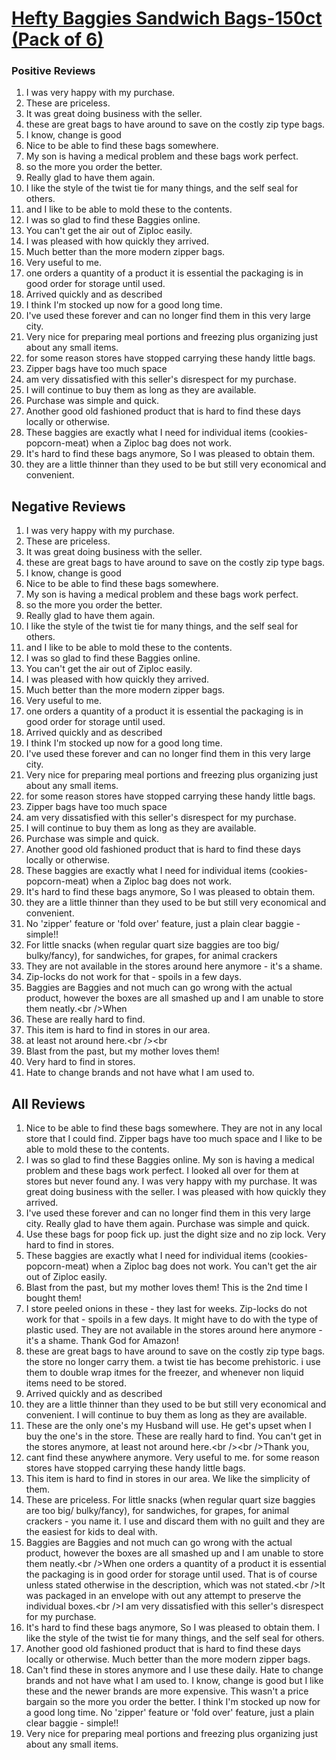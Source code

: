 # [Hefty Baggies Sandwich Bags-150ct (Pack of 6)](https://products.checkmycream.com/products/Hefty-Baggies-Sandwich-Bags-150ct-(Pack-of-6).html)

### Positive Reviews

<ol>
      <li>I was very happy with my purchase.  </li>
      <li>These are priceless.</li>
      <li>It was great doing business with the seller.  </li>
      <li>these are great bags to have around to save on the costly zip type bags.</li>
      <li>I know, change is good</li>
      <li>Nice to be able to find these bags somewhere.  </li>
      <li>My son is having a medical problem and these bags work perfect.  </li>
      <li>so the more you order the better.</li>
      <li>Really glad to have them again.</li>
      <li>I like the style of the twist tie for many things, and the self seal for others.</li>
      <li>and I like to be able to mold these to the contents.</li>
      <li>I was so glad to find these Baggies online.  </li>
      <li>You can&#x27;t get the air out of Ziploc easily.</li>
      <li>I was pleased with how quickly they arrived.</li>
      <li>Much better than the more modern zipper bags.</li>
      <li>Very useful to me.</li>
      <li>one orders a quantity of a product it is essential the packaging is in good order for storage until used.</li>
      <li>Arrived quickly and as described</li>
      <li>I think I&#x27;m stocked up now for a good long time.</li>
      <li>I&#x27;ve used these forever and can no longer find them in this very large city.</li>
      <li>Very nice for preparing meal portions and freezing plus organizing just about any small items.</li>
      <li>for some reason stores have stopped carrying these handy little bags.</li>
      <li>Zipper bags have too much space</li>
      <li>am very dissatisfied with this seller&#x27;s disrespect for my purchase.</li>
      <li>I will continue to buy them as long as they are available.</li>
      <li>Purchase was simple and quick.</li>
      <li>Another good old fashioned product that is hard to find these days locally or otherwise.</li>
      <li>These baggies are exactly what I need for individual items (cookies-popcorn-meat) when a Ziploc bag does not work.  </li>
      <li>It&#x27;s hard to find these bags anymore, So I was pleased to obtain them.</li>
      <li>they are a little thinner than they used to be but still very economical and convenient.</li>
</ol>


<h2>Negative Reviews</h2>
<ol>
<li> I was very happy with my purchase.  </li>
<li> These are priceless.</li>
<li> It was great doing business with the seller.  </li>
<li> these are great bags to have around to save on the costly zip type bags.</li>
<li> I know, change is good</li>
<li> Nice to be able to find these bags somewhere.  </li>
<li> My son is having a medical problem and these bags work perfect.  </li>
<li> so the more you order the better.</li>
<li> Really glad to have them again.</li>
<li> I like the style of the twist tie for many things, and the self seal for others.</li>
<li> and I like to be able to mold these to the contents.</li>
<li> I was so glad to find these Baggies online.  </li>
<li> You can&#x27;t get the air out of Ziploc easily.</li>
<li> I was pleased with how quickly they arrived.</li>
<li> Much better than the more modern zipper bags.</li>
<li> Very useful to me.</li>
<li> one orders a quantity of a product it is essential the packaging is in good order for storage until used.</li>
<li> Arrived quickly and as described</li>
<li> I think I&#x27;m stocked up now for a good long time.</li>
<li> I&#x27;ve used these forever and can no longer find them in this very large city.</li>
<li> Very nice for preparing meal portions and freezing plus organizing just about any small items.</li>
<li> for some reason stores have stopped carrying these handy little bags.</li>
<li> Zipper bags have too much space</li>
<li> am very dissatisfied with this seller&#x27;s disrespect for my purchase.</li>
<li> I will continue to buy them as long as they are available.</li>
<li> Purchase was simple and quick.</li>
<li> Another good old fashioned product that is hard to find these days locally or otherwise.</li>
<li> These baggies are exactly what I need for individual items (cookies-popcorn-meat) when a Ziploc bag does not work.  </li>
<li> It&#x27;s hard to find these bags anymore, So I was pleased to obtain them.</li>
<li> they are a little thinner than they used to be but still very economical and convenient.</li>
<li> No &#x27;zipper&#x27; feature or &#x27;fold over&#x27; feature, just a plain clear baggie - simple!!</li>
<li> For little snacks (when regular quart size baggies are too big/ bulky/fancy), for sandwiches, for grapes, for animal crackers</li>
<li> They are not available in the stores around here anymore - it&#x27;s a shame.  </li>
<li> Zip-locks do not work for that - spoils in a few days.  </li>
<li> Baggies are Baggies and not much can go wrong with the actual product, however the boxes are all smashed up and I am unable to store them neatly.&lt;br /&gt;When</li>
<li> These are really hard to find.  </li>
<li> This item is hard to find in stores in our area.  </li>
<li> at least not around here.&lt;br /&gt;&lt;br</li>
<li> Blast from the past, but my mother loves them!  </li>
<li> Very hard to find in stores.</li>
<li> Hate to change brands and not have what I am used to.</li>
</ol>

<h2>All Reviews</h2>

<ol>
    <li> Nice to be able to find these bags somewhere.  They are not in any local store that I could find.  Zipper bags have too much space and I like to be able to mold these to the contents.</li>
    <li> I was so glad to find these Baggies online.  My son is having a medical problem and these bags work perfect.  I looked all over for them at stores but never found any.  I was very happy with my purchase.  It was great doing business with the seller.  I was pleased with how quickly they arrived.</li>
    <li> I&#x27;ve used these forever and can no longer find them in this very large city. Really glad to have them again. Purchase was simple and quick.</li>
    <li> Use these bags for poop fick up. just the dight size and no zip lock.  Very hard to find in stores.</li>
    <li> These baggies are exactly what I need for individual items (cookies-popcorn-meat) when a Ziploc bag does not work.  You can&#x27;t get the air out of Ziploc easily.</li>
    <li> Blast from the past, but my mother loves them!  This is the 2nd time I bought them!</li>
    <li> I store peeled onions in these - they last for weeks.  Zip-locks do not work for that - spoils in a few days.  It might have to do with the type of plastic used.  They are not available in the stores around here anymore - it&#x27;s a shame.  Thank God for Amazon!</li>
    <li> these are great bags to have around to save on the costly zip type bags. the store no longer carry them. a twist tie has become prehistoric. i use them to double wrap itmes for the freezer, and whenever non liquid items need to be stored.</li>
    <li> Arrived quickly and as described</li>
    <li> they are a little thinner than they used to be but still very economical and convenient. I will continue to buy them as long as they are available.</li>
    <li> These are the only one&#x27;s my Husband will use.  He get&#x27;s upset when I buy the one&#x27;s in the store.  These are really hard to find.  You can&#x27;t get in the stores anymore, at least not around here.&lt;br /&gt;&lt;br /&gt;Thank you,</li>
    <li> cant find these anywhere anymore.  Very useful to me. for some reason stores have stopped carrying these handy little bags.</li>
    <li> This item is hard to find in stores in our area.  We like the simplicity of them.</li>
    <li> These are priceless. For little snacks (when regular quart size baggies are too big/ bulky/fancy), for sandwiches, for grapes, for animal crackers - you name it. I use and discard them with no guilt and they are the easiest for kids to deal with.</li>
    <li> Baggies are Baggies and not much can go wrong with the actual product, however the boxes are all smashed up and I am unable to store them neatly.&lt;br /&gt;When one orders a quantity of a product it is essential the packaging is in good order for storage until used. That is of course unless stated otherwise in the description, which was not stated.&lt;br /&gt;It was packaged in an envelope with out any attempt to preserve the individual boxes.&lt;br /&gt;I am very dissatisfied with this seller&#x27;s disrespect for my purchase.</li>
    <li> It&#x27;s hard to find these bags anymore, So I was pleased to obtain them. I like the style of the twist tie for many things, and the self seal for others.</li>
    <li> Another good old fashioned product that is hard to find these days locally or otherwise. Much better than the more modern zipper bags.</li>
    <li> Can&#x27;t find these in stores anymore and I use these daily. Hate to change brands and not have what I am used to. I know, change is good but I like these and the newer brands are more expensive. This wasn&#x27;t a price bargain so the more you order the better. I think I&#x27;m stocked up now for a good long time. No &#x27;zipper&#x27; feature or &#x27;fold over&#x27; feature, just a plain clear baggie - simple!!</li>
    <li> Very nice for preparing meal portions and freezing plus organizing just about any small items.</li>
</ol>




